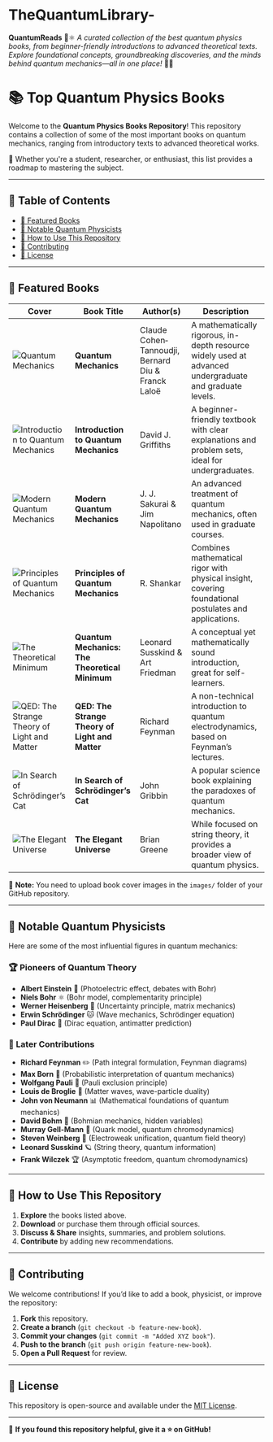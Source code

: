 # TheQuantumLibrary-
**QuantumReads** 📖⚛️    *A curated collection of the best quantum physics books, from beginner-friendly introductions to advanced theoretical texts. Explore foundational concepts, groundbreaking discoveries, and the minds behind quantum mechanics—all in one place!* 🚀✨

# 📚 Top Quantum Physics Books

Welcome to the **Quantum Physics Books Repository**! This repository contains a collection of some of the most important books on quantum mechanics, ranging from introductory texts to advanced theoretical works. 

🔬 Whether you're a student, researcher, or enthusiast, this list provides a roadmap to mastering the subject.

---

## 📖 Table of Contents
- [📘 Featured Books](#-featured-books)
- [🔬 Notable Quantum Physicists](#-notable-quantum-physicists)
- [📂 How to Use This Repository](#-how-to-use-this-repository)
- [📢 Contributing](#-contributing)
- [📜 License](#-license)

---

## 📘 Featured Books

| Cover | Book Title | Author(s) | Description |
|-------|-----------|-----------|-------------|
| ![Quantum Mechanics](images/cohen-tannoudji.jpg) | **Quantum Mechanics** | Claude Cohen‐Tannoudji, Bernard Diu & Franck Laloë | A mathematically rigorous, in-depth resource widely used at advanced undergraduate and graduate levels. |
| ![Introduction to Quantum Mechanics](images/griffiths.jpg) | **Introduction to Quantum Mechanics** | David J. Griffiths | A beginner-friendly textbook with clear explanations and problem sets, ideal for undergraduates. |
| ![Modern Quantum Mechanics](images/sakurai.jpg) | **Modern Quantum Mechanics** | J. J. Sakurai & Jim Napolitano | An advanced treatment of quantum mechanics, often used in graduate courses. |
| ![Principles of Quantum Mechanics](images/shankar.jpg) | **Principles of Quantum Mechanics** | R. Shankar | Combines mathematical rigor with physical insight, covering foundational postulates and applications. |
| ![The Theoretical Minimum](images/susskind.jpg) | **Quantum Mechanics: The Theoretical Minimum** | Leonard Susskind & Art Friedman | A conceptual yet mathematically sound introduction, great for self-learners. |
| ![QED: The Strange Theory of Light and Matter](images/feynman-qed.jpg) | **QED: The Strange Theory of Light and Matter** | Richard Feynman | A non-technical introduction to quantum electrodynamics, based on Feynman’s lectures. |
| ![In Search of Schrödinger’s Cat](images/gribbin.jpg) | **In Search of Schrödinger’s Cat** | John Gribbin | A popular science book explaining the paradoxes of quantum mechanics. |
| ![The Elegant Universe](images/greene.jpg) | **The Elegant Universe** | Brian Greene | While focused on string theory, it provides a broader view of quantum physics. |

📌 **Note:** You need to upload book cover images in the `images/` folder of your GitHub repository.

---

## 🔬 Notable Quantum Physicists

Here are some of the most influential figures in quantum mechanics:

### 🏆 Pioneers of Quantum Theory
- **Albert Einstein** 🏅 (Photoelectric effect, debates with Bohr)
- **Niels Bohr** ⚛️ (Bohr model, complementarity principle)
- **Werner Heisenberg** 🔢 (Uncertainty principle, matrix mechanics)
- **Erwin Schrödinger** 🐱 (Wave mechanics, Schrödinger equation)
- **Paul Dirac** 🧮 (Dirac equation, antimatter prediction)

### 🚀 Later Contributions
- **Richard Feynman** ✏️ (Path integral formulation, Feynman diagrams)
- **Max Born** 🎲 (Probabilistic interpretation of quantum mechanics)
- **Wolfgang Pauli** 🧩 (Pauli exclusion principle)
- **Louis de Broglie** 🌊 (Matter waves, wave-particle duality)
- **John von Neumann** 📊 (Mathematical foundations of quantum mechanics)
- **David Bohm** 🔄 (Bohmian mechanics, hidden variables)
- **Murray Gell-Mann** 🔬 (Quark model, quantum chromodynamics)
- **Steven Weinberg** 🏅 (Electroweak unification, quantum field theory)
- **Leonard Susskind** 🪐 (String theory, quantum information)
- **Frank Wilczek** 🏆 (Asymptotic freedom, quantum chromodynamics)

---

## 📂 How to Use This Repository

1. **Explore** the books listed above.
2. **Download** or purchase them through official sources.
3. **Discuss & Share** insights, summaries, and problem solutions.
4. **Contribute** by adding new recommendations.

---

## 📢 Contributing

We welcome contributions! If you’d like to add a book, physicist, or improve the repository:

1. **Fork** this repository.
2. **Create a branch** (`git checkout -b feature-new-book`).
3. **Commit your changes** (`git commit -m "Added XYZ book"`).
4. **Push to the branch** (`git push origin feature-new-book`).
5. **Open a Pull Request** for review.

---

## 📜 License

This repository is open-source and available under the [MIT License](LICENSE).

---

🌟 **If you found this repository helpful, give it a ⭐ on GitHub!**
